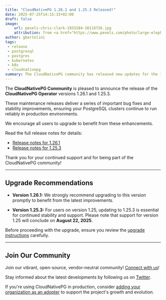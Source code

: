 ```yaml
---
title: "CloudNativePG 1.26.1 and 1.25.3 Released!"
date: 2025-07-25T14:15:33+02:00
draft: false
image:
    url: pexels-chris-clark-1933184-16116726.jpg
    attribution: from <a href="https://www.pexels.com/photo/large-elephant-on-grassland-16116726/">Chris Clark</a>
author: gbartolini
tags:
 - release
 - postgresql
 - postgres
 - kubernetes
 - k8s
 - cloudnativepg
summary: The CloudNativePG community has released new updates for the 1.26 and 1.25 versions of the CloudNativePG operator.
---
```


The **CloudNativePG Community** is pleased to announce the release of the
**CloudNativePG Operator** versions 1.26.1 and 1.25.3.

These maintenance releases deliver a series of important bug fixes and
stability improvements, ensuring your PostgreSQL clusters continue to run
reliably in production environments.

We encourage all users to upgrade to benefit from these enhancements.

Read the full release notes for details:

- [Release notes for 1.26.1](https://cloudnative-pg.io/documentation/1.26/release_notes/v1.26/)
- [Release notes for 1.25.3](https://cloudnative-pg.io/documentation/1.25/release_notes/v1.25/)

Thank you for your continued support and for being part of the CloudNativePG
community!

---

## Upgrade Recommendations

- **Version 1.26.1:** We strongly recommend upgrading to this version promptly
  to benefit from the latest improvements.

- **Version 1.25.3:** For users on version 1.25, updating to 1.25.3 is
  essential for continued stability and support. Please note that support for
  version 1.25 will conclude on **August 22, 2025**.

Before proceeding with the upgrade, ensure you review the
[upgrade instructions](https://cloudnative-pg.io/documentation/1.26/installation_upgrade/#upgrading-to-126-from-a-previous-minor-version)
carefully.

---

## Join Our Community

Join our vibrant, open-source, vendor-neutral community! [Connect with us](https://github.com/cloudnative-pg/cloudnative-pg?tab=readme-ov-file#communications)!

Stay informed about the latest developments by following us on
[Twitter](https://twitter.com/CloudNativePg).

If you're using CloudNativePG in production, consider
[adding your organization as an adopter](https://github.com/cloudnative-pg/cloudnative-pg/blob/main/ADOPTERS.md)
to support the project's growth and evolution.

<!--
## About CloudNativePG

[CloudNativePG](https://cloudnative-pg.io) is an open-source Kubernetes
Operator specifically designed for PostgreSQL workloads. It manages the entire
lifecycle of a PostgreSQL cluster, including bootstrapping, configuration, high
availability, connection routing, and comprehensive backup and disaster
recovery mechanisms. By leveraging PostgreSQL's native streaming replication,
CloudNativePG efficiently distributes data across pods, nodes, and zones using
standard Kubernetes patterns, enabling seamless scaling of replicas in a
Kubernetes-native manner. Originally developed and supported by
[EDB](https://www.enterprisedb.com/), CloudNativePG is a CNCF Sandbox project
and the sole PostgreSQL operator in this category.
-->
<!--
Tweet

🚀 CloudNativePG 1.26.1 & 1.25.3 are out!

These maintenance releases deliver a series of important bug fixes and
stability improvements, ensuring your PostgreSQL clusters continue to run
reliably in production environments. Upgrade now! 🔄

🔗 Release notes: https://cloudnative-pg.io/documentation/current/release_notes/v1.26/

#PostgreSQL #Kubernetes #CloudNativePG #CNPG #k8s #postgres

--->
